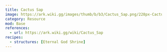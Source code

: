 ```yaml
---
title: Cactus Sap
image: https://ark.wiki.gg/images/thumb/b/b3/Cactus_Sap.png/228px-Cactus_Sap.png
category: Resource
mod: Base
references:
  - url: https://ark.wiki.gg/wiki/Cactus_Sap
recipes:
  - structures: [Eternal God Shrine]
---
```

